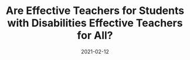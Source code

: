 ---
title: "Are Effective Teachers for Students with Disabilities Effective Teachers for All?"
authors: ["W. Jesse Wood", "Ijin Lai", "Scott Imberman", "Katharin Strunk", "Nathan Jones"]
publication_types: ["1"]
date: 2021-02-12
show_date: false
abstract: ""
publication: ""
---